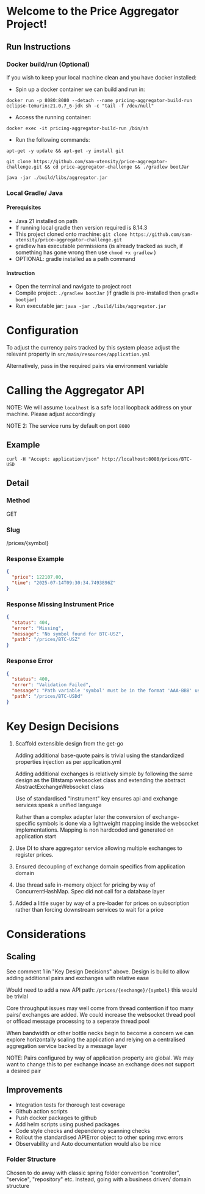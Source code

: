 # Welcome to the Price Aggregator Project!

## Run Instructions

### Docker build/run (Optional)

If you wish to keep your local machine clean and you have docker installed:

- Spin up a docker container we can build and run in:

`docker run -p 8080:8080 --detach --name pricing-aggregator-build-run eclipse-temurin:21.0.7_6-jdk sh -c "tail -f /dev/null"`

- Access the running container:

`docker exec -it pricing-aggregator-build-run /bin/sh`

- Run the following commands:

`apt-get -y update && apt-get -y install git`

`git clone https://github.com/sam-utensity/price-aggregator-challenge.git && cd price-aggregator-challenge && ./gradlew bootJar`

`java -jar ./build/libs/aggregator.jar`

### Local Gradle/ Java

#### Prerequisites

- Java 21 installed on path
- If running local gradle then version required is 8.14.3
- This project cloned onto machine: `git clone https://github.com/sam-utensity/price-aggregator-challenge.git`
- gradlew has executable permissions (is already tracked as such, if something has gone wrong then use `chmod +x gradlew` )
- OPTIONAL: gradle installed as a path command

#### Instruction

- Open the terminal and navigate to project root
- Compile project: `./gradlew bootJar` (if gradle is pre-installed then `gradle bootjar`)
- Run executable jar: `java -jar ./build/libs/aggregator.jar`

# Configuration

To adjust the currency pairs tracked by this system please adjust the relevant property in `src/main/resources/application.yml`

Alternatively, pass in the required pairs via environment variable

# Calling the Aggregator API

NOTE: We will assume `localhost` is a safe local loopback address on your machine. Please adjust accordingly

NOTE 2: The service runs by default on port `8080`

## Example

`curl -H "Accept: application/json" http://localhost:8080/prices/BTC-USD`

## Detail

### Method

GET

### Slug

/prices/{symbol}

### Response Example

```json
{
  "price": 122107.00,
  "time": "2025-07-14T09:30:34.7493896Z"
}
```

### Response Missing Instrument Price

```json
{
  "status": 404,
  "error": "Missing",
  "message": "No symbol found for BTC-USZ",
  "path": "/prices/BTC-USZ"
}
```

### Response Error

```json
{
  "status": 400,
  "error": "Validation Failed",
  "message": "Path variable 'symbol' must be in the format 'AAA-BBB' using uppercase or lowercase letters.",
  "path": "/prices/BTC-USDd"
}
```

# Key Design Decisions

1) Scaffold extensible design from the get-go

    Adding additional base-quote pairs is trivial using the standardized properties injection as per application.yml
    
    Adding additional exchanges is relatively simple by following the same design as the Bitstamp websocket class and
    extending the abstract AbstractExchangeWebsocket class

    Use of standardised "Instrument" key ensures api and exchange services speak a unified language

    Rather than a complex adapter later the conversion of exchange-specific symbols is done via a lightweight mapping inside the websocket implementations.
    Mapping is non hardcoded and generated on application start

2) Use DI to share aggregator service allowing multiple exchanges to register prices.

3) Ensured decoupling of exchange domain specifics from application domain

4) Use thread safe in-memory object for pricing by way of ConcurrentHashMap. Spec did not call for a database layer

5) Added a little suger by way of a pre-loader for prices on subscription rather than forcing downstream services to wait for a price

# Considerations

## Scaling

See comment 1 in "Key Design Decisions" above. Design is build to allow adding additional pairs and exchanges with relative ease

Would need to add a new API path: `/prices/{exchange}/{symbol}` this would be trivial

Core throughput issues may well come from thread contention if too many pairs/ exchanges are added. We could increase the websocket thread pool or offload message processing to a seperate thread pool

When bandwidth or other bottle necks begin to become a concern we can explore horizontally scaling the application and relying on a centralised aggregation service backed by a message layer

NOTE: Pairs configured by way of application property are global. We may want to change this to per exchange incase an exchange does not support a desired pair

## Improvements

- Integration tests for thorough test coverage
- Github action scripts
- Push docker packages to github
- Add helm scripts using pushed packages
- Code style checks and dependency scanning checks
- Rollout the standardised APIError object to other spring mvc errors
- Observability and Auto documentation would also be nice


### Folder Structure

Chosen to do away with classic spring folder convention "controller", "service", "repository" etc.
Instead, going with a business driven/ domain structure
